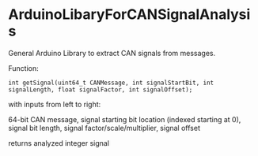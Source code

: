 # ArduinoLibaryForCANSignalAnalysis
General Arduino Library to extract CAN signals from messages.

Function:

`int getSignal(uint64_t CANMessage, int signalStartBit, int signalLength, float signalFactor, int signalOffset);`

with inputs from left to right:

64-bit CAN message, signal starting bit location (indexed starting at 0), signal bit length, signal factor/scale/multiplier, signal offset

returns analyzed integer signal
